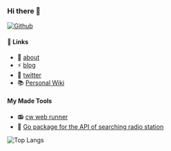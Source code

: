 ### Hi there 👋
[![Github](https://img.shields.io/github/followers/tomato3713?label=Follow&style=social)](https://github.com/tomato3713)

<!--
**tomato3713/tomato3713** is a ✨ _special_ ✨ repository because its `README.md` (this file) appears on your GitHub profile.

Here are some ideas to get you started:
-->

#### 🔭 Links
- 🌱 [about](https://std.neko-tomato.top/)
- ⚡ [blog](https://tomato3713.hatenablog.com/)
- 💬 [twitter](https://twitter.com/tomato3713/)
- 📚 [Personal Wiki](https://wiki.neko-tomato.top/)

#### My Made Tools
- 📻 [cw web runner](https://cw.neko-tomato.top/)
- 👏 [Go package for the API of searching radio station](https://github.com/tomato3713/soumuradio)

![Top Langs](https://github-readme-stats.vercel.app/api/top-langs/?username=tomato3713&hide=html&layout=compact)
